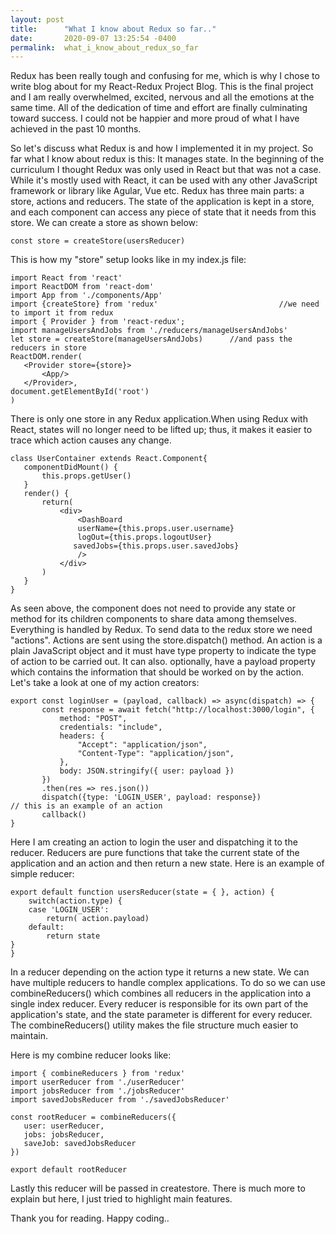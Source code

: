 ```yaml
---
layout: post
title:      "What I know about Redux so far.."
date:       2020-09-07 13:25:54 -0400
permalink:  what_i_know_about_redux_so_far
---
```


Redux has been really tough and confusing for me, which is why I chose to write blog about for my React-Redux Project Blog. This is the final project and I am really overwhelmed, excited, nervous and all the emotions at the same time. All of the dedication of time and effort are finally culminating  toward success. I could not be happier and more proud of what I have achieved in the past 10 months. 

So let's discuss what Redux is and how I implemented it in my project.
So far what I know about redux is this: It manages state. In the beginning of the curriculum I thought Redux was only used in React but that was not a case. While it's mostly used with React, it can be used with any other JavaScript framework or library like Agular, Vue etc. Redux has three main parts: a store, actions and reducers. 
The state of the application is kept in a store, and each component can access any piece of state that it needs from this store. We can create a store as shown below:

```
const store = createStore(usersReducer)
```

This is how my  "store"  setup looks like in my index.js file:

```
import React from 'react'
import ReactDOM from 'react-dom'
import App from './components/App'
import {createStore} from 'redux' 	                        //we need to import it from redux
import { Provider } from 'react-redux';
import manageUsersAndJobs from './reducers/manageUsersAndJobs'
let store = createStore(manageUsersAndJobs)      //and pass the reducers in store
ReactDOM.render(
   <Provider store={store}> 
       <App/>
   </Provider>,
document.getElementById('root')
)
```

There is only one store in any Redux application.When using Redux with React, states will no longer need to be lifted up; thus, it makes it easier to trace which action causes any change.

```
class UserContainer extends React.Component{
   componentDidMount() {
       this.props.getUser()
   }
   render() {
       return(
           <div>
               <DashBoard
               userName={this.props.user.username}
        	   logOut={this.props.logoutUser}
              savedJobs={this.props.user.savedJobs}
               />
           </div>
       )
   }
}
```

As seen above, the component does not need to provide any state or method for its children components to share data among themselves. Everything is handled by Redux. 
To send data to the redux store we need "actions". Actions are sent using the store.dispatch() method. An action is a plain JavaScript object and it must have type property to indicate the type of action to be carried out. It can also. optionally, have a payload property which contains the information that should be worked on by the action. Let's take a look at one of my action creators: 

```
export const loginUser = (payload, callback) => async(dispatch) => {
       const response = await fetch("http://localhost:3000/login", {
           method: "POST",
           credentials: "include",
           headers: {
               "Accept": "application/json",
               "Content-Type": "application/json",
           },
           body: JSON.stringify({ user: payload })
       })
       .then(res => res.json())
       dispatch({type: 'LOGIN_USER', payload: response})               // this is an example of an action
       callback()
}

```

Here I am creating an action to login the user and dispatching it to the reducer.
Reducers are pure functions that take the current state of the application and an action and then return a new state. Here is an example of simple reducer:

```
export default function usersReducer(state = { }, action) {
	switch(action.type) {
	case 'LOGIN_USER':
		return( action.payload)
	default:
		return state
}
}
```

In a reducer depending on the action type it returns a new state. We can have multiple reducers to handle complex applications. To do so we can use combineReducers() which combines all reducers in the application into a single index reducer. Every reducer is responsible for its own part of the application's state, and the state parameter is different for every reducer. The combineReducers() utility makes the file structure much easier to maintain.

Here is my combine reducer looks like:

```
import { combineReducers } from 'redux'
import userReducer from './userReducer'
import jobsReducer from './jobsReducer'
import savedJobsReducer from './savedJobsReducer'
 
const rootReducer = combineReducers({
   user: userReducer,
   jobs: jobsReducer,
   saveJob: savedJobsReducer
})
 
export default rootReducer
```

Lastly this reducer will be passed in createstore. There is much more to explain but here, I just tried to highlight main features. 

Thank you for reading. 
Happy coding..
